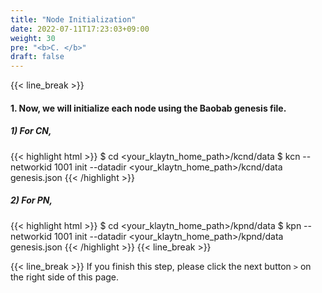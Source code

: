 ```yaml
---
title: "Node Initialization"
date: 2022-07-11T17:23:03+09:00
weight: 30
pre: "<b>C. </b>"
draft: false
---
```


{{< line_break >}}
#### 1. Now, we will initialize each node using the Baobab genesis file.

##### 1) For CN,
{{< highlight html >}}
$ cd <your_klaytn_home_path>/kcnd/data
$ kcn --networkid 1001 init --datadir <your_klaytn_home_path>/kcnd/data genesis.json
{{< /highlight >}}

##### 2) For PN,
{{< highlight html >}}
$ cd <your_klaytn_home_path>/kpnd/data
$ kpn --networkid 1001 init --datadir <your_klaytn_home_path>/kpnd/data genesis.json
{{< /highlight >}}
{{< line_break >}}

{{< line_break >}}
If you finish this step, please click the next button ```>``` on the right side of this page.
